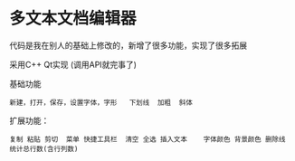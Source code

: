 # 多文本文档编辑器

代码是我在别人的基础上修改的，新增了很多功能，实现了很多拓展

采用C++ Qt实现 (调用API就完事了)

基础功能
 
    新建，打开，保存，设置字体，字形   下划线  加粗  斜体
扩展功能：

    复制 粘贴 剪切  菜单 快捷工具栏  清空 全选 插入文本    字体颜色 背景颜色 删除线 统计总行数(含行列数)   
